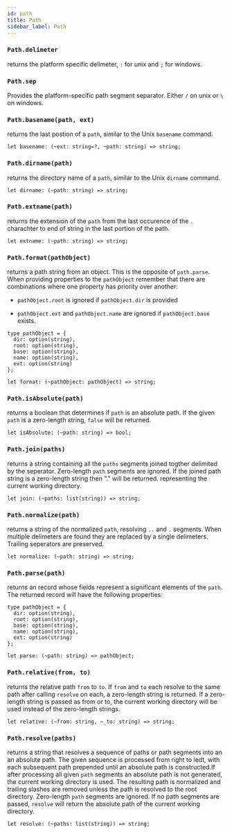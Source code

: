 ```yaml
---
id: path
title: Path
sidebar_label: Path
---
```


### `Path.delimeter`

returns the platform specific delimeter, `:` for unix and `;` for windows.

### `Path.sep`

Provides the platform-specific path segment separator. Either `/` on unix or `\` on windows.

### `Path.basename(path, ext)`

returns the last postion of a `path`, similar to the Unix `basename` command.

```reason
let basename: (~ext: string=?, ~path: string) => string;
```

### `Path.dirname(path)`

returns the directory name of a `path`, similar to the Unix `dirname` command.

```reason
let dirname: (~path: string) => string;
```

### `Path.extname(path)`

returns the extension of the `path` from the last occurence of the `.` charachter to end of string in the last portion of the path.

```reason
let extname: (~path: string) => string;
```

### `Path.format(pathObject)`

returns a path string from an object. This is the opposite of `path.parse`. When providing properties to the `pathObject` remember that there are combinations where one property has priority over another:

* `pathObject.root` is ignored if `pathObject.dir` is provided

* `pathObject.ext` and `pathObject.name` are ignored if `pathObject.base` exists.

```reason
type pathObject = {
  dir: option(string),
  root: option(string),
  base: option(string),
  name: option(string),
  ext: option(string)
};

let format: (~pathObject: pathObject) => string;
```

### `Path.isAbsolute(path)`

returns a boolean that determines if `path` is an absolute path. If the given `path` is a zero-length string, `false` will be returned.

```reason
let isAbsolute: (~path: string) => bool;
```

### `Path.join(paths)`

returns a string containing all the `paths` segments joined togther delimited by the seperator. Zero-length `path` segments are ignored. If the joined path string is a zero-length string then "." will be returned. representing the current working directory.

```reason
let join: (~paths: list(string)) => string;
```

### `Path.normalize(path)`

returns a string of the normalized `path`, resolving `..` and `.` segments. When multiple delimeters are found they are replaced by a single delimeters. Trailing seperators are preserved.

```reason
let normalize: (~path: string) => string;
```

### `Path.parse(path)`

returns an record whose fields represent a significant elements of the `path`. The returned record will have the following properties:

```reason
type pathObject = {
  dir: option(string),
  root: option(string),
  base: option(string),
  name: option(string),
  ext: option(string)
};

let parse: (~path: string) => pathObject;
```

### `Path.relative(from, to)`

returns the relative path `from` to `to`. If `from` and `to` each resolve to the same path after calling `resolve` on each, a zero-length string is returned. If a zero-length string is passed as from or to, the current working directory will be used instead of the zero-length strings.

```reason
let relative: (~from: string, ~_to: string) => string;
```

### `Path.resolve(paths)`

returns a string that resolves a sequence of paths or path segments into an an absolute path. The given sequence is processed from right to ledt, with each subsequent path prepended until an absolute path is constructed.If after processing all given `path` segments an absolute path is not generated, the current working directory is used. The resulting path is normalized and trailing slashes are removed unless the path is resolved to the root directory. Zero-length `path` segments are ignored. If no path segments are passed, `resolve` will return the absolute path of the current working directory.

```reason
let resolve: (~paths: list(string)) => string;
```
